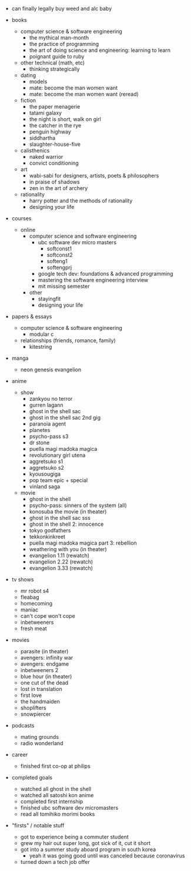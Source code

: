- can finally legally buy weed and alc baby

- books
  - computer science & software engineering
    - the mythical man-month
    - the practice of programming
    - the art of doing science and engineering: learning to learn
    - poignant guide to ruby
  - other technical (math, etc)
    - thinking strategically
  - dating
    - models
    - mate: become the man women want
    - mate: become the man women want (reread)
  - fiction
    - the paper menagerie
    - tatami galaxy
    - the night is short, walk on girl
    - the catcher in the rye
    - penguin highway
    - siddhartha
    - slaughter-house-five
  - calisthenics
    - naked warrior
    - convict conditioning
  - art
    - wabi-sabi for designers, artists, poets & philosophers
    - in praise of shadows
    - zen in the art of archery
  - rationality
    - harry potter and the methods of rationality
    - designing your life
    
- courses
  - online
    - computer science and software engineering
      - ubc software dev micro masters
        - softconst1
        - softconst2
        - softeng1
        - softengprj
      - google tech dev: foundations & advanced programming
      - mastering the software engineering interview
      - mit missing semester
    - other
      - stayingfit
      - designing your life
      
- papers & essays 
  - computer science & software engineering
    - modular c
  - relationships (friends, romance, family)
    - kitestring
    
- manga
  - neon genesis evangelion

- anime
  - show
    - zankyou no terror
    - gurren lagann
    - ghost in the shell sac
    - ghost in the shell sac 2nd gig
    - paranoia agent
    - planetes
    - psycho-pass s3
    - dr stone
    - puella magi madoka magica
    - revolutionary girl utena
    - aggretsuko s1
    - aggretsuko s2
    - kyousougiga
    - pop team epic + special  
    - vinland saga  
  - movie
    - ghost in the shell
    - psycho-pass: sinners of the system (all)
    - konosuba the movie (in theater)
    - ghost in the shell sac sss
    - ghost in the shell 2: innocence
    - tokyo godfathers
    - tekkonkinkreet
    - puella magi madoka magica part 3: rebellion
    - weathering with you (in theater)
    - evangelion 1.11 (rewatch)
    - evangelion 2.22 (rewatch)
    - evangelion 3.33 (rewatch)
    
- tv shows
  - mr robot s4
  - fleabag
  - homecoming
  - maniac
  - can't cope won't cope
  - inbetweeners
  - fresh meat

- movies
  - parasite (in theater)
  - avengers: infinity war
  - avengers: endgame
  - inbetweeners 2
  - blue hour (in theater)
  - one cut of the dead
  - lost in translation
  - first love
  - the handmaiden
  - shoplifters
  - snowpiercer
  
- podcasts
  - mating grounds
  - radio wonderland
  
- career
  - finished first co-op at philips
  
- completed goals
  - watched all ghost in the shell
  - watched all satoshi kon anime
  - completed first internship
  - finished ubc software dev micromasters
  - read all tomihiko morimi books
  
- "firsts" / notable stuff
  - got to experience being a commuter student
  - grew my hair out super long, got sick of it, cut it short
  - got into a summer study aboard program in south korea
    - yeah it was going good until was canceled because coronavirus
  - turned down a tech job offer
